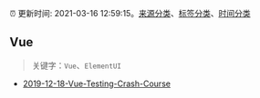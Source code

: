 :alarm_clock: 更新时间: 2021-03-16 12:59:15。[来源分类](../README.md)、[标签分类](../TAGS.md)、[时间分类](../TIMELINE.md)

## Vue


> 关键字：`Vue`、`ElementUI`



- [2019-12-18-Vue-Testing-Crash-Course](https://dev.to/blacksonic/vue-testing-crash-course-59kl) 